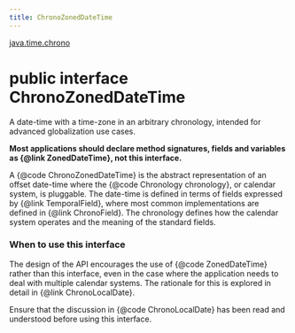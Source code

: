 ```yaml
---
title: ChronoZonedDateTime
---
```


[java.time.chrono](../packages/#java.time.chrono)

# public interface ChronoZonedDateTime


A date-time with a time-zone in an arbitrary chronology,
 intended for advanced globalization use cases.
 <p>
 <b>Most applications should declare method signatures, fields and variables
 as {@link ZonedDateTime}, not this interface.</b>
 <p>
 A {@code ChronoZonedDateTime} is the abstract representation of an offset date-time
 where the {@code Chronology chronology}, or calendar system, is pluggable.
 The date-time is defined in terms of fields expressed by {@link TemporalField},
 where most common implementations are defined in {@link ChronoField}.
 The chronology defines how the calendar system operates and the meaning of
 the standard fields.

 <h3>When to use this interface</h3>
 The design of the API encourages the use of {@code ZonedDateTime} rather than this
 interface, even in the case where the application needs to deal with multiple
 calendar systems. The rationale for this is explored in detail in {@link ChronoLocalDate}.
 <p>
 Ensure that the discussion in {@code ChronoLocalDate} has been read and understood
 before using this interface.